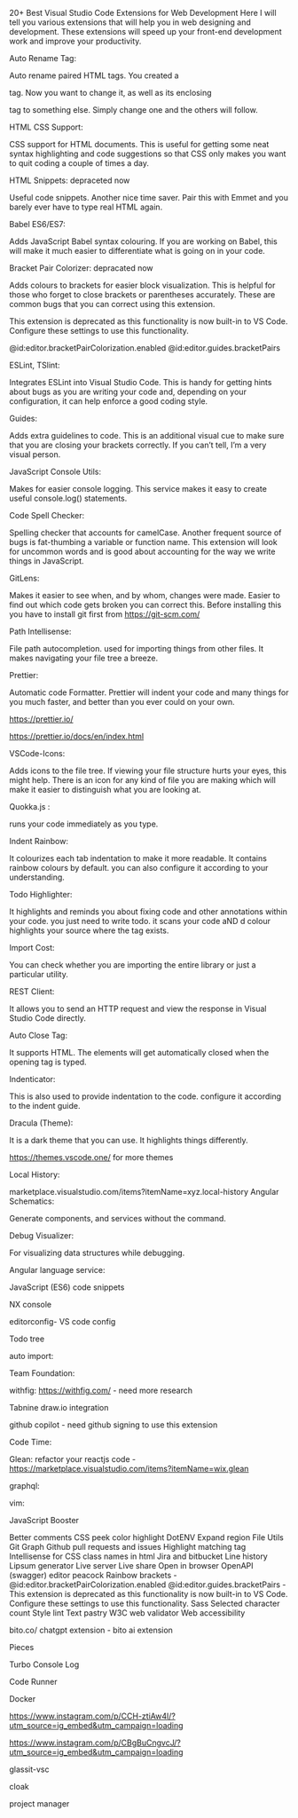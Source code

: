 20+ Best Visual Studio Code Extensions for Web Development
Here I will tell you various extensions that will help you in web designing and development. These extensions will speed up your front-end development work and improve your productivity.

Auto Rename Tag:

Auto rename paired HTML tags. You created a <p> tag. Now you want to change it, as well as its enclosing </p> tag to something else. Simply change one and the others will follow.

HTML CSS Support:

CSS support for HTML documents. This is useful for getting some neat syntax highlighting and code suggestions so that CSS only makes you want to quit coding a couple of times a day.

HTML Snippets: depraceted now

Useful code snippets. Another nice time saver. Pair this with Emmet and you barely ever have to type real HTML again.

Babel ES6/ES7:

Adds JavaScript Babel syntax colouring. If you are working on Babel, this will make it much easier to differentiate what is going on in your code.

Bracket Pair Colorizer: depracated now

Adds colours to brackets for easier block visualization. This is helpful for those who forget to close brackets or parentheses accurately. These are common bugs that you can correct using this extension.

This extension is deprecated as this functionality is now built-in to VS Code. Configure these settings to use this functionality.

@id:editor.bracketPairColorization.enabled @id:editor.guides.bracketPairs

ESLint, TSlint:

Integrates ESLint into Visual Studio Code. This is handy for getting hints about bugs as you are writing your code and, depending on your configuration, it can help enforce a good coding style.

Guides:

Adds extra guidelines to code. This is an additional visual cue to make sure that you are closing your brackets correctly. If you can’t tell, I’m a very visual person.

JavaScript Console Utils:

Makes for easier console logging. This service makes it easy to create useful console.log() statements.

Code Spell Checker:

Spelling checker that accounts for camelCase. Another frequent source of bugs is fat-thumbing a variable or function name. This extension will look for uncommon words and is good about accounting for the way we write things in JavaScript.

GitLens:

Makes it easier to see when, and by whom, changes were made. Easier to find out which code gets broken you can correct this. Before installing this you have to install git first from https://git-scm.com/

Path Intellisense:

File path autocompletion. used for importing things from other files. It makes navigating your file tree a breeze.

Prettier:

Automatic code Formatter. Prettier will indent your code and many things for you much faster, and better than you ever could on your own.

https://prettier.io/

https://prettier.io/docs/en/index.html

VSCode-Icons:

Adds icons to the file tree. If viewing your file structure hurts your eyes, this might help. There is an icon for any kind of file you are making which will make it easier to distinguish what you are looking at.

Quokka.js :

runs your code immediately as you type.

Indent Rainbow:

It colourizes each tab indentation to make it more readable. It contains rainbow colours by default. you can also configure it according to your understanding.

Todo Highlighter:

It highlights and reminds you about fixing code and other annotations within your code. you just need to write todo. it scans your code aND d colour highlights your source where the tag exists.

Import Cost:

You can check whether you are importing the entire library or just a particular utility.

REST Client:

It allows you to send an HTTP request and view the response in Visual Studio Code directly.

Auto Close Tag:

It supports HTML. The elements will get automatically closed when the opening tag is typed.

Indenticator:

This is also used to provide indentation to the code. configure it according to the indent guide.

Dracula (Theme):

It is a dark theme that you can use. It highlights things differently.

https://themes.vscode.one/   for more themes

Local History:

marketplace.visualstudio.com/items?itemName=xyz.local-history
Angular Schematics:

Generate components, and services without the command.

Debug Visualizer:

For visualizing data structures while debugging.

Angular language service:

JavaScript (ES6) code snippets

NX console

editorconfig- VS code config

Todo tree

auto import:

Team Foundation:

withfig: https://withfig.com/ - need more research

Tabnine
draw.io integration

github copilot - need github signing to use this extension

Code Time:

Glean: refactor your reactjs code  - https://marketplace.visualstudio.com/items?itemName=wix.glean

graphql:

vim:

JavaScript Booster

Better comments
CSS peek
color highlight
DotENV
Expand region
File Utils
Git Graph
Github pull requests and issues
Highlight matching tag
Intellisense for CSS class names in html
Jira and bitbucket
Line history
Lipsum generator
Live server
Live share
Open in browser
OpenAPI (swagger) editor
peacock
Rainbow brackets - @id:editor.bracketPairColorization.enabled @id:editor.guides.bracketPairs - This extension is deprecated as this functionality is now built-in to VS Code. Configure these settings to use this functionality.
Sass
Selected character count
Style lint
Text pastry
W3C web validator
Web accessibility

bito.co/   chatgpt extension - bito ai extension

Pieces

Turbo Console Log

Code Runner

Docker

https://www.instagram.com/p/CCH-ztiAw4l/?utm_source=ig_embed&utm_campaign=loading

https://www.instagram.com/p/CBgBuCngvcJ/?utm_source=ig_embed&utm_campaign=loading

glassit-vsc

cloak

project manager